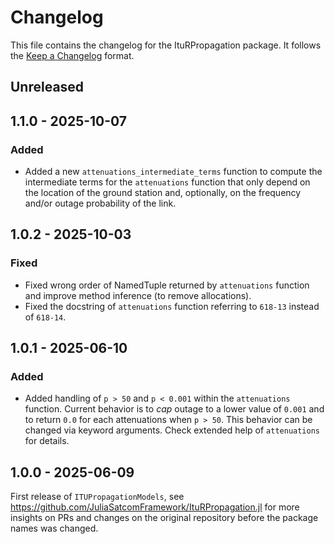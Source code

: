 # Changelog

This file contains the changelog for the ItuRPropagation package. It follows the [Keep a Changelog](https://keepachangelog.com/en/1.1.0/) format.

## Unreleased

## 1.1.0 - 2025-10-07
### Added
- Added a new `attenuations_intermediate_terms` function to compute the intermediate terms for the `attenuations` function that only depend on the location of the ground station and, optionally, on the frequency and/or outage probability of the link.

## 1.0.2 - 2025-10-03

### Fixed
- Fixed wrong order of NamedTuple returned by `attenuations` function and improve method inference (to remove allocations).
- Fixed the docstring of `attenuations` function referring to `618-13` instead of `618-14`.

## 1.0.1 - 2025-06-10

### Added
- Added handling of `p > 50` and `p < 0.001` within the `attenuations` function. Current behavior is to _cap_ outage to a lower value of `0.001` and to return `0.0` for each attenuations when `p > 50`. This behavior can be changed via keyword arguments. Check extended help of `attenuations` for details.

## 1.0.0 - 2025-06-09

First release of `ITUPropagationModels`, see https://github.com/JuliaSatcomFramework/ItuRPropagation.jl for more insights on PRs and changes on the original repository before the package names was changed.